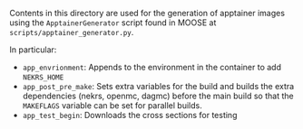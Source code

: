 Contents in this directory are used for the generation of apptainer images using the `ApptainerGenerator` script found in MOOSE at `scripts/apptainer_generator.py`.

In particular:

- `app_envrionment`: Appends to the environment in the container to add `NEKRS_HOME`
- `app_post_pre_make`: Sets extra variables for the build and builds the extra dependencies (nekrs, openmc, dagmc) before the main build so that the `MAKEFLAGS` variable can be set for parallel builds.
- `app_test_begin`: Downloads the cross sections for testing
